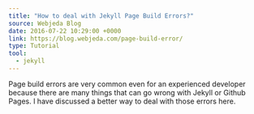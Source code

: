 ```yaml
---
title: "How to deal with Jekyll Page Build Errors?"
source: Webjeda Blog
date: 2016-07-22 10:29:00 +0000
link: https://blog.webjeda.com/page-build-error/
type: Tutorial
tool:
  - jekyll
---
```

Page build errors are very common even for an experienced developer because there are many things that can go wrong with Jekyll or Github Pages. I have discussed a better way to deal with those errors here.





